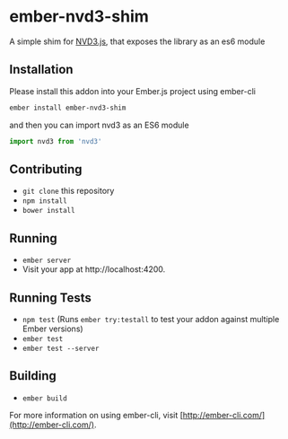 # ember-nvd3-shim

A simple shim for [NVD3.js](http://nvd3.org), that exposes the library as an es6 module

## Installation

Please install this addon into your Ember.js project using ember-cli
```sh
ember install ember-nvd3-shim
```

and then you can import nvd3 as an ES6 module

```js
import nvd3 from 'nvd3'

```

## Contributing

* `git clone` this repository
* `npm install`
* `bower install`

## Running

* `ember server`
* Visit your app at http://localhost:4200.

## Running Tests

* `npm test` (Runs `ember try:testall` to test your addon against multiple Ember versions)
* `ember test`
* `ember test --server`

## Building

* `ember build`

For more information on using ember-cli, visit [http://ember-cli.com/](http://ember-cli.com/).

